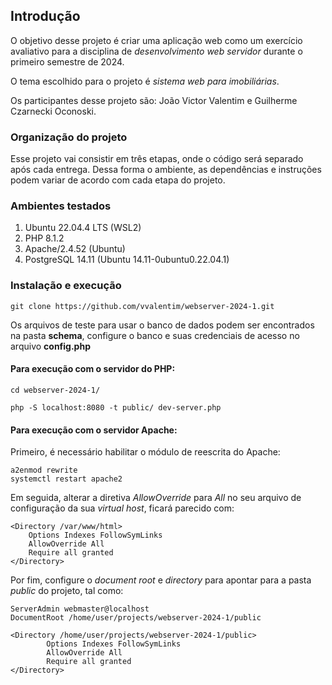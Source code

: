 ## Introdução

O objetivo desse projeto é criar uma aplicação web como um exercício avaliativo para a disciplina de _desenvolvimento web servidor_ durante o primeiro semestre de 2024.

O tema escolhido para o projeto é _sistema web para imobiliárias_.

Os participantes desse projeto são: João Victor Valentim e Guilherme Czarnecki Oconoski.

### Organização do projeto

Esse projeto vai consistir em três etapas, onde o código será separado após cada entrega. Dessa forma o ambiente, as dependências e instruções podem variar de acordo com cada etapa do projeto.

### Ambientes testados

1. Ubuntu 22.04.4 LTS (WSL2)
2. PHP 8.1.2
3. Apache/2.4.52 (Ubuntu)
4. PostgreSQL 14.11 (Ubuntu 14.11-0ubuntu0.22.04.1)

### Instalação e execução

```
git clone https://github.com/vvalentim/webserver-2024-1.git
```

Os arquivos de teste para usar o banco de dados podem ser encontrados na pasta __schema__, configure o banco e suas credenciais de acesso no arquivo __config.php__

#### Para execução com o servidor do PHP:

```
cd webserver-2024-1/

php -S localhost:8080 -t public/ dev-server.php
```

#### Para execução com o servidor Apache:

Primeiro, é necessário habilitar o módulo de reescrita do Apache:

```
a2enmod rewrite
systemctl restart apache2
```

Em seguida, alterar a diretiva *AllowOverride* para *All* no seu arquivo de configuração da sua *virtual host*, ficará parecido com:

```
<Directory /var/www/html>
    Options Indexes FollowSymLinks
    AllowOverride All
    Require all granted
</Directory>
```

Por fim, configure o *document root* e *directory* para apontar para a pasta *public* do projeto, tal como:

```
ServerAdmin webmaster@localhost
DocumentRoot /home/user/projects/webserver-2024-1/public

<Directory /home/user/projects/webserver-2024-1/public>
        Options Indexes FollowSymLinks
        AllowOverride All
        Require all granted
</Directory>
```
